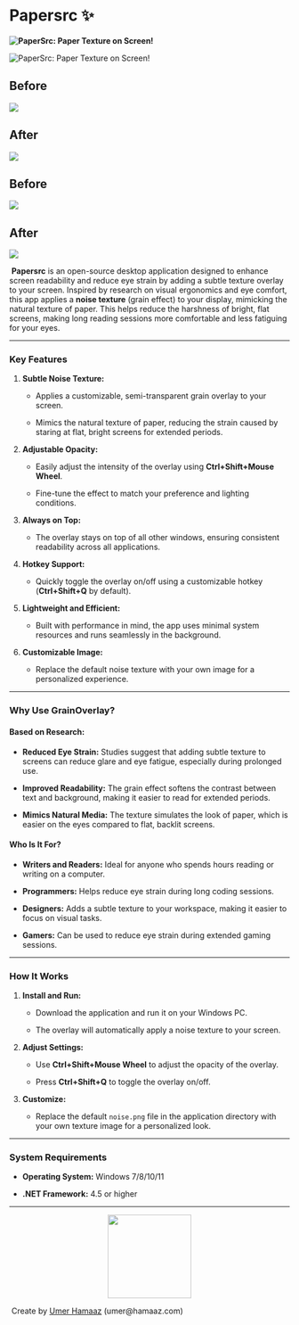# Papersrc ✨

<p><strong><img style="display: block; margin-left: auto; margin-right: auto;" src="https://i.imgur.com/GvOAjdF.png"  alt="PaperSrc: Paper Texture on Screen!"  /></strong></p>
<p><img style="display: block; margin-left: auto; margin-right: auto;" src="https://i.imgur.com/zIhrOrg.png" alt="PaperSrc: Paper Texture on Screen!"  /></p>
<h2>Before</h2>
<p><img src="https://i.imgur.com/YPcq56O.png" /></p>
<h2>After</h2>
<p><img src="https://i.imgur.com/nj5SHZ4.png" /></p>
<h2>Before</h2>
<p><img src="https://i.imgur.com/VnPuTgV.png" /></p>
<h2>After</h2>
<p><img src="https://i.imgur.com/24VvJtS.png" /></p>
<p>&nbsp;<strong>Papersrc</strong> is an open-source desktop application designed to enhance screen readability and reduce eye strain by adding a subtle texture overlay to your screen. Inspired by research on visual ergonomics and eye comfort, this app applies a&nbsp;<strong>noise texture</strong>&nbsp;(grain effect) to your display, mimicking the natural texture of paper. This helps reduce the harshness of bright, flat screens, making long reading sessions more comfortable and less fatiguing for your eyes.</p>
<hr />
<h3><strong>Key Features</strong></h3>
<ol start="1">
<li>
<p><strong>Subtle Noise Texture:</strong></p>
<ul>
<li>
<p>Applies a customizable, semi-transparent grain overlay to your screen.</p>
</li>
<li>
<p>Mimics the natural texture of paper, reducing the strain caused by staring at flat, bright screens for extended periods.</p>
</li>
</ul>
</li>
<li>
<p><strong>Adjustable Opacity:</strong></p>
<ul>
<li>
<p>Easily adjust the intensity of the overlay using&nbsp;<strong>Ctrl+Shift+Mouse Wheel</strong>.</p>
</li>
<li>
<p>Fine-tune the effect to match your preference and lighting conditions.</p>
</li>
</ul>
</li>
<li>
<p><strong>Always on Top:</strong></p>
<ul>
<li>
<p>The overlay stays on top of all other windows, ensuring consistent readability across all applications.</p>
</li>
</ul>
</li>
<li>
<p><strong>Hotkey Support:</strong></p>
<ul>
<li>
<p>Quickly toggle the overlay on/off using a customizable hotkey (<strong>Ctrl+Shift+Q</strong>&nbsp;by default).</p>
</li>
</ul>
</li>
<li>
<p><strong>Lightweight and Efficient:</strong></p>
<ul>
<li>
<p>Built with performance in mind, the app uses minimal system resources and runs seamlessly in the background.</p>
</li>
</ul>
</li>
<li>
<p><strong>Customizable Image:</strong></p>
<ul>
<li>
<p>Replace the default noise texture with your own image for a personalized experience.</p>
</li>
</ul>
</li>
</ol>
<hr />
<h3><strong>Why Use GrainOverlay?</strong></h3>
<h4><strong>Based on Research:</strong></h4>
<ul>
<li>
<p><strong>Reduced Eye Strain:</strong>&nbsp;Studies suggest that adding subtle texture to screens can reduce glare and eye fatigue, especially during prolonged use.</p>
</li>
<li>
<p><strong>Improved Readability:</strong>&nbsp;The grain effect softens the contrast between text and background, making it easier to read for extended periods.</p>
</li>
<li>
<p><strong>Mimics Natural Media:</strong>&nbsp;The texture simulates the look of paper, which is easier on the eyes compared to flat, backlit screens.</p>
</li>
</ul>
<h4><strong>Who Is It For?</strong></h4>
<ul>
<li>
<p><strong>Writers and Readers:</strong>&nbsp;Ideal for anyone who spends hours reading or writing on a computer.</p>
</li>
<li>
<p><strong>Programmers:</strong>&nbsp;Helps reduce eye strain during long coding sessions.</p>
</li>
<li>
<p><strong>Designers:</strong>&nbsp;Adds a subtle texture to your workspace, making it easier to focus on visual tasks.</p>
</li>
<li>
<p><strong>Gamers:</strong>&nbsp;Can be used to reduce eye strain during extended gaming sessions.</p>
</li>
</ul>
<hr />
<h3><strong>How It Works</strong></h3>
<ol start="1">
<li>
<p><strong>Install and Run:</strong></p>
<ul>
<li>
<p>Download the application and run it on your Windows PC.</p>
</li>
<li>
<p>The overlay will automatically apply a noise texture to your screen.</p>
</li>
</ul>
</li>
<li>
<p><strong>Adjust Settings:</strong></p>
<ul>
<li>
<p>Use&nbsp;<strong>Ctrl+Shift+Mouse Wheel</strong>&nbsp;to adjust the opacity of the overlay.</p>
</li>
<li>
<p>Press&nbsp;<strong>Ctrl+Shift+Q</strong>&nbsp;to toggle the overlay on/off.</p>
</li>
</ul>
</li>
<li>
<p><strong>Customize:</strong></p>
<ul>
<li>
<p>Replace the default&nbsp;<code>noise.png</code>&nbsp;file in the application directory with your own texture image for a personalized look.</p>
</li>
</ul>
</li>
</ol>
<hr />
<h3><strong>System Requirements</strong></h3>
<ul>
<li>
<p><strong>Operating System:</strong>&nbsp;Windows 7/8/10/11</p>
</li>
<li>
<p><strong>.NET Framework:</strong>&nbsp;4.5 or higher</p>
</li>
</ul>
<hr />
<p style="text-align: center;"><a title="Download" href="https://github.com/user-attachments/files/18650391/Papesrc_V1.zip" target="_blank" rel="noopener"><img src="https://i.imgur.com/Lziqoo4.png" width="150" height="150" /></a></p>
<p>&nbsp;Create by <a href="https://www.facebook.com/umerhamaaz/" target="_blank" rel="noopener">Umer Hamaaz</a> (umer@hamaaz.com)</p>

